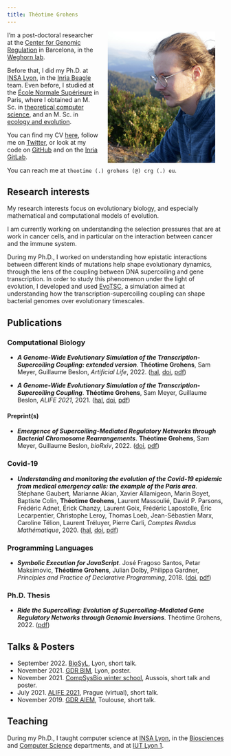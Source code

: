 ```yaml
---
title: Théotime Grohens
---
```


<img src="./img/photo.jpg" width="250" align="right" style="margin:0px 20px">

I’m a post-doctoral researcher at the [Center for Genomic Regulation](https://www.crg.eu/) in Barcelona, in the [Weghorn lab](https://weghornlab.net/).

Before that, I did my Ph.D. at [INSA Lyon](https://www.insa-lyon.fr/), in the [Inria Beagle](https://team.inria.fr/beagle/) team.
Even before, I studied at the [École Normale Supérieure](https://www.ens.psl.eu) in Paris, where I obtained an M. Sc. in [theoretical computer science](https://wikimpri.dptinfo.ens-cachan.fr/doku.php), and an M. Sc. in [ecology and evolution](https://www.enseignement.biologie.ens.fr/spip.php?article193).

You can find my CV [here](./pdf/resume.pdf), follow me on [Twitter](https://twitter.com/tgrohens), or look at my code on [GitHub](https://github.com/tgrohens) and on the [Inria GitLab](https://gitlab.inria.fr/tgrohens).

You can reach me at `theotime (.) grohens (@) crg (.) eu`.

## Research interests

My research interests focus on evolutionary biology, and especially mathematical and computational models of evolution.

I am currently working on understanding the selection pressures that are at work in cancer cells, and in particular on the interaction between cancer and the immune system.

During my Ph.D., I worked on understanding how epistatic interactions between different kinds of mutations help shape evolutionary dynamics, through the lens of the coupling between DNA supercoiling and gene transcription.
In order to study this phenomenon under the light of evolution, I developed and used [EvoTSC](https://gitlab.inria.fr/tgrohens/evotsc), a simulation aimed at understanding how the transcription-supercoiling coupling can shape bacterial genomes over evolutionary timescales.

## Publications

### Computational Biology

* **_A Genome-Wide Evolutionary Simulation of the Transcription-Supercoiling Coupling: extended version_**.
**Théotime Grohens**, Sam Meyer, Guillaume Beslon, _Artificial Life_, 2022. ([hal](https://hal.archives-ouvertes.fr/hal-03667822/), [doi](
https://doi.org/10.1162/artl_a_00373), [pdf](./pdf/artl22.pdf))

* **_A Genome-Wide Evolutionary Simulation of the Transcription-Supercoiling Coupling_**.
**Théotime Grohens**, Sam Meyer, Guillaume Beslon, _ALIFE 2021_, 2021. ([hal](https://hal.archives-ouvertes.fr/hal-03242696), [doi](https://doi.org/10.1162/isal_a_00434), [pdf](./pdf/alife21.pdf))

#### Preprint(s)

* **_Emergence of Supercoiling-Mediated Regulatory Networks through Bacterial Chromosome Rearrangements_**. **Théotime Grohens**, Sam Meyer, Guillaume Beslon, _bioRxiv_, 2022. ([doi](https://doi.org/10.1101/2022.09.23.509185), [pdf](./pdf/biorXiv22.pdf))

### Covid-19

* **_Understanding and monitoring the evolution of the Covid-19 epidemic from medical emergency calls: the example of the Paris area_**.
Stéphane Gaubert, Marianne Akian, Xavier Allamigeon, Marin Boyet, Baptiste Colin, **Théotime Grohens**, Laurent Massoulié, David P. Parsons, Frédéric Adnet, Érick Chanzy, Laurent Goix, Frédéric Lapostolle, Éric Lecarpentier, Christophe Leroy, Thomas Loeb, Jean-Sébastien Marx, Caroline Télion, Laurent Tréluyer, Pierre Carli, _Comptes Rendus Mathématique_, 2020. ([hal](https://hal.archives-ouvertes.fr/hal-02648075v2), [doi](https://doi.org/10.5802/crmath.99), [pdf](./pdf/crm20.pdf))

### Programming Languages

* **_Symbolic Execution for JavaScript_**.
José Fragoso Santos, Petar Maksimovic, **Théotime Grohens**, Julian Dolby, Philippa Gardner, _Principles and Practice of Declarative Programming_, 2018. ([doi](https://doi.org/10.1145/3236950.3236956), [pdf](./pdf/ppdp18.pdf))

### Ph.D. Thesis

* **_Ride the Supercoiling:
Evolution of Supercoiling-Mediated Gene Regulatory Networks through Genomic Inversions_**. Théotime Grohens, 2022. ([pdf](./pdf/phd.pdf))


## Talks & Posters

* September 2022. [BioSyL](http://www.biosyl.org/news/biosyl-day), Lyon, short talk.
* November 2021. [GDR BIM](https://www.gdr-bim.cnrs.fr/journees-du-gdr-bim-2021/), Lyon, poster.
* November 2021. [CompSysBio winter school](https://project.inria.fr/compsysbio2021/), Aussois, short talk and poster.
* July 2021. [ALIFE 2021](https://www.robot100.cz/alife2021/), Prague (virtual), short talk.
* November 2019. [GDR AIEM](https://aiem2019.sciencesconf.org/program), Toulouse, short talk.

## Teaching

During my Ph.D., I taught computer science at [INSA Lyon](https://www.insa-lyon.fr/), in the [Biosciences](https://biosciences.insa-lyon.fr/) and [Computer Science](https://if.insa-lyon.fr/) departments, and at [IUT Lyon 1](https://iut.univ-lyon1.fr/).
